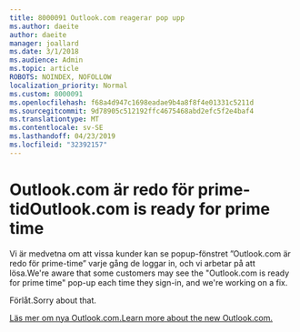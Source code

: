 ```yaml
---
title: 8000091 Outlook.com reagerar pop upp
ms.author: daeite
author: daeite
manager: joallard
ms.date: 3/1/2018
ms.audience: Admin
ms.topic: article
ROBOTS: NOINDEX, NOFOLLOW
localization_priority: Normal
ms.custom: 8000091
ms.openlocfilehash: f68a4d947c1698eadae9b4a8f8f4e01331c5211d
ms.sourcegitcommit: 9d78905c512192ffc4675468abd2efc5f2e4baf4
ms.translationtype: MT
ms.contentlocale: sv-SE
ms.lasthandoff: 04/23/2019
ms.locfileid: "32392157"
---
```

# <a name="outlookcom-is-ready-for-prime-time"></a><span data-ttu-id="55a47-102">Outlook.com är redo för prime-tid</span><span class="sxs-lookup"><span data-stu-id="55a47-102">Outlook.com is ready for prime time</span></span>

<span data-ttu-id="55a47-103">Vi är medvetna om att vissa kunder kan se popup-fönstret ”Outlook.com är redo för prime-time” varje gång de loggar in, och vi arbetar på att lösa.</span><span class="sxs-lookup"><span data-stu-id="55a47-103">We're aware that some customers may see the "Outlook.com is ready for prime time" pop-up each time they sign-in, and we're working on a fix.</span></span>

<span data-ttu-id="55a47-104">Förlåt.</span><span class="sxs-lookup"><span data-stu-id="55a47-104">Sorry about that.</span></span>

[<span data-ttu-id="55a47-105">Läs mer om nya Outlook.com.</span><span class="sxs-lookup"><span data-stu-id="55a47-105">Learn more about the new Outlook.com.</span></span>](https://go.microsoft.com/fwlink/p/?linkid=2001300)